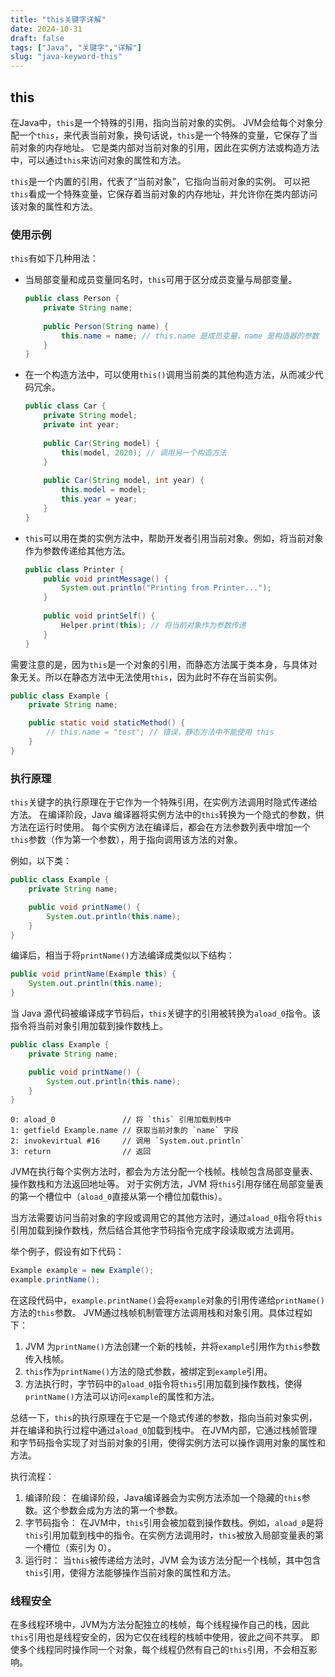 ```yaml
---
title: "this关键字详解"
date: 2024-10-31
draft: false
tags: ["Java", "关键字","详解"]
slug: "java-keyword-this"
---
```


## this
在Java中，`this`是一个特殊的引用，指向当前对象的实例。
JVM会给每个对象分配一个`this`，来代表当前对象，换句话说，`this`是一个特殊的变量，它保存了当前对象的内存地址。
它是类内部对当前对象的引用，因此在实例方法或构造方法中，可以通过`this`来访问对象的属性和方法。

`this`是一个内置的引用，代表了“当前对象”，它指向当前对象的实例。
可以把`this`看成一个特殊变量，它保存着当前对象的内存地址，并允许你在类内部访问该对象的属性和方法。

### 使用示例
`this`有如下几种用法：
- 当局部变量和成员变量同名时，`this`可用于区分成员变量与局部变量。
    ```java
    public class Person {
        private String name;
        
        public Person(String name) {
            this.name = name; // this.name 是成员变量，name 是构造器的参数
        }
    }
    ```
- 在一个构造方法中，可以使用`this()`调用当前类的其他构造方法，从而减少代码冗余。
    ```java
    public class Car {
        private String model;
        private int year;
        
        public Car(String model) {
            this(model, 2020); // 调用另一个构造方法
        }
        
        public Car(String model, int year) {
            this.model = model;
            this.year = year;
        }
    }
    ```
- `this`可以用在类的实例方法中，帮助开发者引用当前对象。例如，将当前对象作为参数传递给其他方法。
  ```java
  public class Printer {
      public void printMessage() {
          System.out.println("Printing from Printer...");
      }
      
      public void printSelf() {
          Helper.print(this); // 将当前对象作为参数传递
      }
  }
  ```

需要注意的是，因为`this`是一个对象的引用，而静态方法属于类本身，与具体对象无关。所以在静态方法中无法使用`this`，因为此时不存在当前实例。
```java
public class Example {
    private String name;

    public static void staticMethod() {
        // this.name = "test"; // 错误，静态方法中不能使用 this
    }
}
```

### 执行原理
`this`关键字的执行原理在于它作为一个特殊引用，在实例方法调用时隐式传递给方法。
在编译阶段，Java 编译器将实例方法中的`this`转换为一个隐式的参数，供方法在运行时使用。
每个实例方法在编译后，都会在方法参数列表中增加一个`this`参数（作为第一个参数），用于指向调用该方法的对象。

例如，以下类：
```java
public class Example {
    private String name;

    public void printName() {
        System.out.println(this.name);
    }
}
```
编译后，相当于将`printName()`方法编译成类似以下结构：
```java
public void printName(Example this) {
    System.out.println(this.name);
}
```

当 Java 源代码被编译成字节码后，`this`关键字的引用被转换为`aload_0`指令。该指令将当前对象引用加载到操作数栈上。
```java
public class Example {
    private String name;

    public void printName() {
        System.out.println(this.name);
    }
}
```
```text
0: aload_0               // 将 `this` 引用加载到栈中
1: getfield Example.name // 获取当前对象的 `name` 字段
2: invokevirtual #16     // 调用 `System.out.println`
3: return                // 返回
```
JVM在执行每个实例方法时，都会为方法分配一个栈帧。栈帧包含局部变量表、操作数栈和方法返回地址等。
对于实例方法，JVM 将`this`引用存储在局部变量表的第一个槽位中（`aload_0`直接从第一个槽位加载this）。

当方法需要访问当前对象的字段或调用它的其他方法时，通过`aload_0`指令将`this`引用加载到操作数栈，然后结合其他字节码指令完成字段读取或方法调用。

举个例子，假设有如下代码：
```java
Example example = new Example();
example.printName();
```
在这段代码中，`example.printName()`会将`example`对象的引用传递给`printName()`方法的`this`参数。
JVM通过栈帧机制管理方法调用栈和对象引用。具体过程如下：
1. JVM 为`printName()`方法创建一个新的栈帧，并将`example`引用作为`this`参数传入栈帧。
2. `this`作为`printName()`方法的隐式参数，被绑定到`example`引用。
3. 方法执行时，字节码中的`aload_0`指令将`this`引用加载到操作数栈，使得`printName()`方法可以访问`example`的属性和方法。

总结一下，`this`的执行原理在于它是一个隐式传递的参数，指向当前对象实例，并在编译和执行过程中通过`aload_0`加载到栈中。
在JVM内部，它通过栈帧管理和字节码指令实现了对当前对象的引用，使得实例方法可以操作调用对象的属性和方法。

执行流程：
1. 编译阶段： 在编译阶段，Java编译器会为实例方法添加一个隐藏的`this`参数。这个参数会成为方法的第一个参数。
2. 字节码指令： 在JVM中，`this`引用会被加载到操作数栈。例如，`aload_0`是将`this`引用加载到栈中的指令。在实例方法调用时，`this`被放入局部变量表的第一个槽位（索引为 0）。
3. 运行时： 当`this`被传递给方法时，JVM 会为该方法分配一个栈帧，其中包含`this`引用，使得方法能够操作当前对象的属性和方法。

### 线程安全
在多线程环境中，JVM为方法分配独立的栈帧，每个线程操作自己的栈，因此`this`引用也是线程安全的，因为它仅在线程的栈帧中使用，彼此之间不共享。
即使多个线程同时操作同一个对象，每个线程仍然有自己的`this`引用，不会相互影响。
